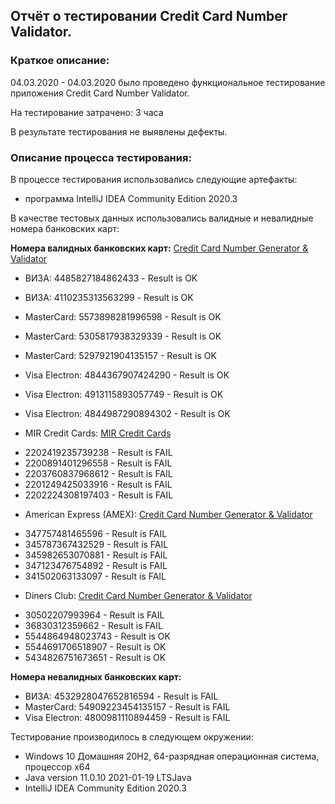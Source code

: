 ## Отчёт о тестировании Credit Card Number Validator.

### Краткое описание:

04.03.2020 - 04.03.2020 было проведено функциональное тестирование приложения Credit Card Number Validator.

На тестирование затрачено: 3 часа

В результате тестирования не выявлены дефекты.

### Описание процесса тестирования:

В процессе тестирования использовались следующие артефакты:

* программа IntelliJ IDEA Community Edition 2020.3

В качестве тестовых данных использовались валидные и невалидные номера банковских карт:

**Номера валидных банковских карт:** [Credit Card Number Generator & Validator](https://www.freeformatter.com/credit-card-number-generator-validator.html)

- ВИЗА: 4485827184862433               - Result is OK
- ВИЗА: 4110235313563299               - Result is OK
- MasterCard: 5573898281996598         - Result is OK
- MasterCard: 5305817938329339         - Result is OK
- MasterCard: 5297921904135157         - Result is OK
- Visa Electron: 4844367907424290      - Result is OK
- Visa Electron: 4913115893057749      - Result is OK
- Visa Electron: 4844987290894302      - Result is OK

- MIR Credit Cards: [MIR Credit Cards](https://creditcardgenerator.in/card-generator/mir)
* 2202419235739238    - Result is FAIL
* 2200891401296558    - Result is FAIL
* 2203760837968612    - Result is FAIL
* 2201249425033916    - Result is FAIL
* 2202224308197403    - Result is FAIL

- American Express (AMEX): [Credit Card Number Generator & Validator](https://www.freeformatter.com/credit-card-number-generator-validator.html)
* 347757481465596     - Result is FAIL
* 345787367432529     - Result is FAIL
* 345982653070881     - Result is FAIL
* 347123476754892     - Result is FAIL
* 341502063133097     - Result is FAIL

- Diners Club: [Credit Card Number Generator & Validator](https://www.freeformatter.com/credit-card-number-generator-validator.html)
* 30502207993964      - Result is FAIL
* 36830312359662      - Result is FAIL
* 5544864948023743    - Result is OK
* 5544691706518907    - Result is OK
* 5434826751673651    - Result is OK

**Номера невалидных банковских карт:**

- ВИЗА: 4532928047652816594            - Result is FAIL
- MasterCard: 54909223454135157        - Result is FAIL
- Visa Electron: 4800981110894459      - Result is FAIL

Тестирование производилось в следующем окружении:

* Windows 10 Домашняя 20H2, 64-разрядная операционная система, процессор x64
* Java version 11.0.10 2021-01-19 LTSJava
* IntelliJ IDEA Community Edition 2020.3
